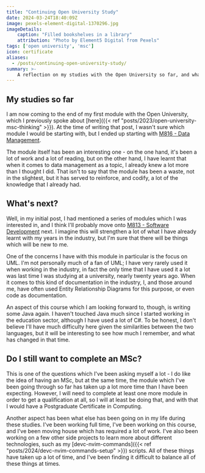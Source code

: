 ```yaml
---
title: "Continuing Open University Study"
date: 2024-03-24T18:40:09Z
image: pexels-element-digital-1370296.jpg
imageDetails:
    caption: "Filled bookshelves in a library"
    attribution: "Photo by Element5 Digital from Pexels"
tags: ['open university', 'msc']
icon: certificate
aliases:
  - /posts/continuing-open-university-study/
summary: >-
    A reflection on my studies with the Open University so far, and what I'm planning to do next.
---
```


## My studies so far

I am now coming to the end of my first module with the Open University, which I previously spoke about [here]({{< ref "posts/2023/open-university-msc-thinking" >}}). At the time of writing that post, I wasn't sure which module I would be starting with, but I ended up starting with [M816 - Data Management](https://www.open.ac.uk/postgraduate/modules/m816).

The module itself has been an interesting one - on the one hand, it's been a lot of work and a lot of reading, but on the other hand, I have learnt that when it comes to data management as a topic, I already knew a lot more than I thought I did. That isn't to say that the module has been a waste, not in the slightest, but it has served to reinforce, and codify, a lot of the knowledge that I already had.

## What's next?

Well, in my initial post, I had mentioned a series of modules which I was interested in, and I think I'll probably move onto [M813 - Software Development](https://www.open.ac.uk/postgraduate/modules/m813) next. I imagine this will strengthen a lot of what I have already learnt with my years in the industry, but I'm sure that there will be things which will be new to me.

One of the concerns I have with this module in particular is the focus on UML. I'm not personally much of a fan of UML; I have very rarely used it when working in the industry, in fact the only time that I have used it a lot was last time I was studying at a university, nearly twenty years ago. When it comes to this kind of documentation in the industry, I, and those around me, have often used Entity Relationship Diagrams for this purpose, or even code as documentation.

An aspect of this course which I am looking forward to, though, is writing some Java again. I haven't touched Java much since I started working in the education sector, although I have used a lot of C#. To be honest, I don't believe I'll have much difficulty here given the similarities between the two languages, but it will be interesting to see how much I remember, and what has changed in that time.

## Do I still want to complete an MSc?

This is one of the questions which I've been asking myself a lot - I do like the idea of having an MSc, but at the same time, the module which I've been going through so far has taken up a lot more time than I have been expecting. However, I will need to complete at least one more module in order to get a qualification at all, so I will at least be doing that, and with that I would have a Postgraduate Certificate in Computing.

Another aspect has been what else has been going on in my life during these studies. I've been working full time, I've been working on this course, and I've been moving house which has required a lot of work. I've also been working on a few other side projects to learn more about different technologies, such as my [devc-nvim-commands]({{< ref "posts/2024/devc-nvim-commands-setup" >}}) scripts. All of these things have taken up a lot of time, and I've been finding it difficult to balance all of these things at times.
